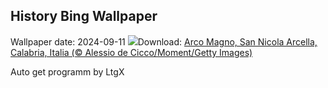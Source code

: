 ## History Bing Wallpaper
Wallpaper date: 2024-09-11
![](https://www.bing.com/th?id=OHR.CalabriaPeperoncino_IT-IT5208415155_UHD.jpg&w=1000)Download: [Arco Magno, San Nicola Arcella, Calabria, Italia (© Alessio de Cicco/Moment/Getty Images)](https://www.bing.com/th?id=OHR.CalabriaPeperoncino_IT-IT5208415155_UHD.jpg)

Auto get programm by LtgX
